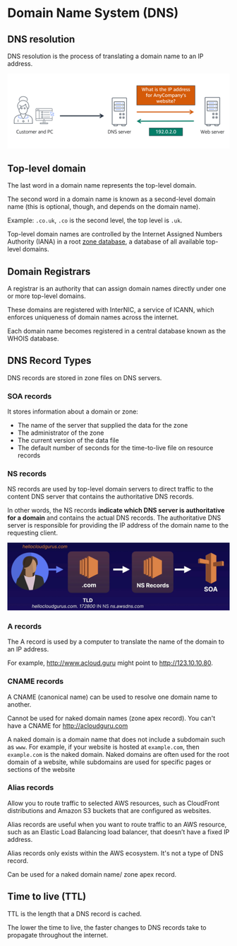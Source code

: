 # Domain Name System (DNS)

## DNS resolution

DNS resolution is the process of translating a domain name to an IP address. 

![](images/dns.png)


## Top-level domain

The last word in a domain name represents the top-level domain.

The second word in a domain name is known as a second-level domain name (this is optional, though, and depends on the domain name).

Example: `.co.uk`, `.co` is the second level, the top level is `.uk`.

Top-level domain names are controlled by the Internet Assigned Numbers Authority (IANA) in a root [zone database](http://www.iana.org/domains/root/db), a database of all available top-level domains.


## Domain Registrars

A registrar is an authority that can assign domain names directly under one or more top-level domains.

These domains are registered with InterNIC, a service of ICANN, which enforces uniqueness of domain names across the internet.

Each domain name becomes registered in a central database known as the WHOIS database.


## DNS Record Types

DNS records are stored in zone files on DNS servers.

### SOA records

It stores information about a domain or zone:

- The name of the server that supplied the data for the zone
- The administrator of the zone
- The current version of the data file
- The default number of seconds for the time-to-live file on resource records

### NS records

NS records are used by top-level domain servers to direct traffic to the content DNS server that contains the authoritative DNS records.

In other words, the NS records **indicate which DNS server is authoritative for a domain** and contains the actual DNS records. The authoritative DNS server is responsible for providing the IP address of the domain name to the requesting client.

![](images/soa.png)

### A records

The A record is used by a computer to translate the name of the domain to an IP address.

For example, http://www.acloud.guru might point to http://123.10.10.80.


### CNAME records

A CNAME (canonical name) can be used to resolve one domain name to another.

Cannot be used for naked domain names (zone apex record). You can't have a CNAME for http://acloudguru.com

A naked domain is a domain name that does not include a subdomain such as `www`. For example, if your website is hosted at `example.com`, then `example.com` is the naked domain. Naked domains are often used for the root domain of a website, while subdomains are used for specific pages or sections of the website


### Alias records 

Allow you to route traffic to selected AWS resources, such as CloudFront distributions and Amazon S3 buckets that are configured as websites.

Alias records are useful when you want to route traffic to an AWS resource, such as an Elastic Load Balancing load balancer, that doesn’t have a fixed IP address.

Alias records only exists within the AWS ecosystem. It's not a type of DNS record.

Can be used for a naked domain name/ zone apex record.


## Time to live (TTL)

TTL is the length that a DNS record is cached.

The lower the time to live, the faster changes to DNS records take to propagate throughout the internet.
